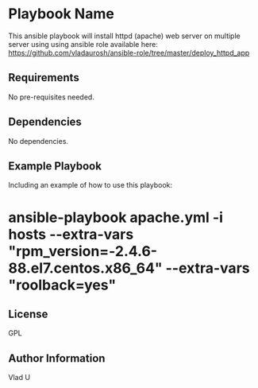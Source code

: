 Playbook Name
=========

This ansible playbook will install httpd (apache) web server on multiple server using using ansible role available here:
https://github.com/vladaurosh/ansible-role/tree/master/deploy_httpd_app

Requirements
------------

No pre-requisites needed.

Dependencies
------------

No dependencies.

Example Playbook
----------------

Including an example of how to use this playbook:
 # ansible-playbook apache.yml -i hosts --extra-vars "rpm_version=-2.4.6-88.el7.centos.x86_64" --extra-vars "roolback=yes"

License
-------

GPL

Author Information
------------------

Vlad U
